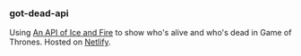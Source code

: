 ### got-dead-api

Using [An API of Ice and Fire](https://www.anapioficeandfire.com/) to show who's alive and who's dead in Game of Thrones.
Hosted on [Netlify](https://www.netlify.com/).


